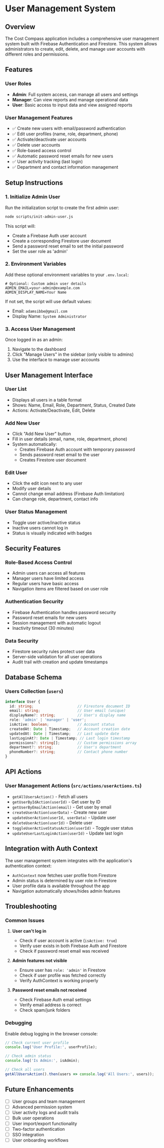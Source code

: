 # User Management System

## Overview

The Cost Compass application includes a comprehensive user management system built with Firebase Authentication and Firestore. This system allows administrators to create, edit, delete, and manage user accounts with different roles and permissions.

## Features

### User Roles
- **Admin**: Full system access, can manage all users and settings
- **Manager**: Can view reports and manage operational data
- **User**: Basic access to input data and view assigned reports

### User Management Features
- ✅ Create new users with email/password authentication
- ✅ Edit user profiles (name, role, department, phone)
- ✅ Activate/deactivate user accounts
- ✅ Delete user accounts
- ✅ Role-based access control
- ✅ Automatic password reset emails for new users
- ✅ User activity tracking (last login)
- ✅ Department and contact information management

## Setup Instructions

### 1. Initialize Admin User

Run the initialization script to create the first admin user:

```bash
node scripts/init-admin-user.js
```

This script will:
- Create a Firebase Auth user account
- Create a corresponding Firestore user document
- Send a password reset email to set the initial password
- Set the user role as 'admin'

### 2. Environment Variables

Add these optional environment variables to your `.env.local`:

```env
# Optional: Custom admin user details
ADMIN_EMAIL=your-admin@example.com
ADMIN_DISPLAY_NAME=Your Name
```

If not set, the script will use default values:
- Email: `adamsibbe@gmail.com`
- Display Name: `System Administrator`

### 3. Access User Management

Once logged in as an admin:
1. Navigate to the dashboard
2. Click "Manage Users" in the sidebar (only visible to admins)
3. Use the interface to manage user accounts

## User Management Interface

### User List
- Displays all users in a table format
- Shows: Name, Email, Role, Department, Status, Created Date
- Actions: Activate/Deactivate, Edit, Delete

### Add New User
- Click "Add New User" button
- Fill in user details (email, name, role, department, phone)
- System automatically:
  - Creates Firebase Auth account with temporary password
  - Sends password reset email to the user
  - Creates Firestore user document

### Edit User
- Click the edit icon next to any user
- Modify user details
- Cannot change email address (Firebase Auth limitation)
- Can change role, department, contact info

### User Status Management
- Toggle user active/inactive status
- Inactive users cannot log in
- Status is visually indicated with badges

## Security Features

### Role-Based Access Control
- Admin users can access all features
- Manager users have limited access
- Regular users have basic access
- Navigation items are filtered based on user role

### Authentication Security
- Firebase Authentication handles password security
- Password reset emails for new users
- Session management with automatic logout
- Inactivity timeout (30 minutes)

### Data Security
- Firestore security rules protect user data
- Server-side validation for all user operations
- Audit trail with creation and update timestamps

## Database Schema

### Users Collection (`users`)
```typescript
interface User {
  id: string;                    // Firestore document ID
  email: string;                 // User email (unique)
  displayName?: string;          // User's display name
  role: 'admin' | 'manager' | 'user';
  isActive: boolean;             // Account status
  createdAt: Date | Timestamp;   // Account creation date
  updatedAt: Date | Timestamp;   // Last update date
  lastLoginAt?: Date | Timestamp; // Last login timestamp
  permissions?: string[];        // Custom permissions array
  department?: string;           // User's department
  phoneNumber?: string;          // Contact phone number
}
```

## API Actions

### User Management Actions (`src/actions/userActions.ts`)

- `getAllUsersAction()` - Fetch all users
- `getUserByIdAction(userId)` - Get user by ID
- `getUserByEmailAction(email)` - Get user by email
- `createUserAction(userData)` - Create new user
- `updateUserAction(userId, userData)` - Update user
- `deleteUserAction(userId)` - Delete user
- `toggleUserActiveStatusAction(userId)` - Toggle user status
- `updateUserLastLoginAction(userId)` - Update last login

## Integration with Auth Context

The user management system integrates with the application's authentication context:

- `AuthContext` now fetches user profile from Firestore
- Admin status is determined by user role in Firestore
- User profile data is available throughout the app
- Navigation automatically shows/hides admin features

## Troubleshooting

### Common Issues

1. **User can't log in**
   - Check if user account is active (`isActive: true`)
   - Verify user exists in both Firebase Auth and Firestore
   - Check if password reset email was received

2. **Admin features not visible**
   - Ensure user has `role: 'admin'` in Firestore
   - Check if user profile was fetched correctly
   - Verify AuthContext is working properly

3. **Password reset emails not received**
   - Check Firebase Auth email settings
   - Verify email address is correct
   - Check spam/junk folders

### Debugging

Enable debug logging in the browser console:
```javascript
// Check current user profile
console.log('User Profile:', userProfile);

// Check admin status
console.log('Is Admin:', isAdmin);

// Check all users
getAllUsersAction().then(users => console.log('All Users:', users));
```

## Future Enhancements

- [ ] User groups and team management
- [ ] Advanced permission system
- [ ] User activity logs and audit trails
- [ ] Bulk user operations
- [ ] User import/export functionality
- [ ] Two-factor authentication
- [ ] SSO integration
- [ ] User onboarding workflows 